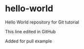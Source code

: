 # hello-world
Hello World repository for Git tutorial

This line edited in GitHub

Added for pull example
